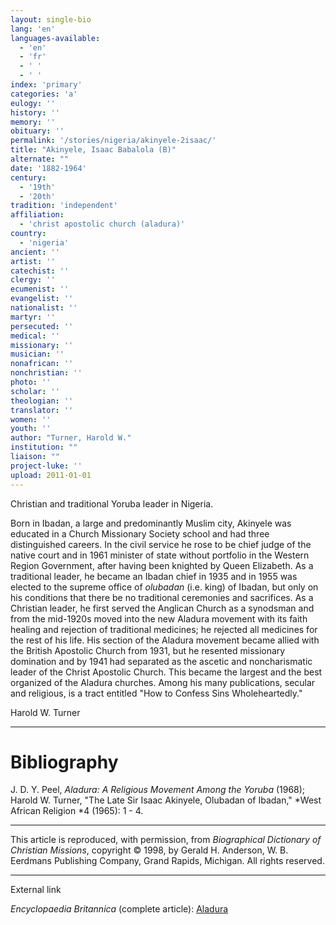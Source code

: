 ```yaml
---
layout: single-bio
lang: 'en'
languages-available:
  - 'en'
  - 'fr'
  - ' '
  - ' '
index: 'primary'
categories: 'a'
eulogy: ''
history: ''
memory: ''
obituary: ''
permalink: '/stories/nigeria/akinyele-2isaac/'
title: "Akinyele, Isaac Babalola (B)"
alternate: ""
date: '1882-1964'
century:
  - '19th'
  - '20th'
tradition: 'independent'
affiliation:
  - 'christ apostolic church (aladura)'
country:
  - 'nigeria'
ancient: ''
artist: ''
catechist: ''
clergy: ''
ecumenist: ''
evangelist: ''
nationalist: ''
martyr: ''
persecuted: ''
medical: ''
missionary: ''
musician: ''
nonafrican: ''
nonchristian: ''
photo: ''
scholar: ''
theologian: ''
translator: ''
women: ''
youth: ''
author: "Turner, Harold W."
institution: ""
liaison: ""
project-luke: ''
upload: 2011-01-01
---
```




Christian and traditional Yoruba leader in Nigeria.

Born in Ibadan, a large and predominantly Muslim city, Akinyele was educated in a Church Missionary Society school and had three distinguished careers. In the civil service he rose to be chief judge of the native court and in 1961 minister of state without portfolio in the Western Region Government, after having been knighted by Queen Elizabeth. As a traditional leader, he became an Ibadan chief in 1935 and in 1955 was elected to the supreme office of *olubadan* (i.e. king) of Ibadan, but only on his conditions that there be no traditional ceremonies and sacrifices. As a Christian leader, he first served the Anglican Church as a synodsman and from the mid-1920s moved into the new Aladura movement with its faith healing and rejection of traditional medicines; he rejected all medicines for the rest of his life. His section of the Aladura movement became allied with the British Apostolic Church from 1931, but he resented missionary domination and by 1941 had separated as the ascetic and noncharismatic leader of the Christ Apostolic Church. This became the largest and the best organized of the Aladura churches. Among his many publications, secular and religious, is a tract entitled "How to Confess Sins Wholeheartedly."

Harold W. Turner

---

# Bibliography

J. D. Y. Peel, *Aladura: A Religious Movement Among the Yoruba* (1968); Harold W. Turner, "The Late Sir Isaac Akinyele, Olubadan of Ibadan," *West African Religion *4 (1965): 1 - 4.

---

This article is reproduced, with permission, from *Biographical Dictionary of Christian Missions*,   copyright &copy; 1998, by Gerald H. Anderson, W. B. Eerdmans Publishing Company, Grand Rapids, Michigan.  All rights reserved.

>

---

External link

*Encyclopaedia Britannica*  (complete article):  [ Aladura](http://www.britannica.com/eb/article-9005331/Aladura)